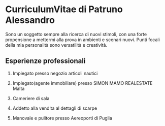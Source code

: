 
# CurriculumVitae di Patruno Alessandro

Sono un soggetto sempre alla ricerca di nuovi stimoli,
con una forte propensione a mettermi alla prova in ambienti e scenari nuovi.
Punti focali della mia personalità sono versatilità e creatività.

## Esperienze professionali
1. Impiegato presso negozio articoli nautici

2. Impiegato(agente immobiliare) presso SIMON MAMO REALESTATE Malta

3. Cameriere di sala

4. Addetto alla vendita al dettagli di scarpe

5. Manovale e pulitore presso Aereoporti di Puglia
